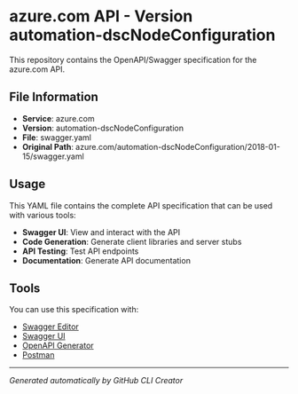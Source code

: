 # azure.com API - Version automation-dscNodeConfiguration

This repository contains the OpenAPI/Swagger specification for the azure.com API.

## File Information

- **Service**: azure.com
- **Version**: automation-dscNodeConfiguration
- **File**: swagger.yaml
- **Original Path**: azure.com/automation-dscNodeConfiguration/2018-01-15/swagger.yaml

## Usage

This YAML file contains the complete API specification that can be used with various tools:

- **Swagger UI**: View and interact with the API
- **Code Generation**: Generate client libraries and server stubs
- **API Testing**: Test API endpoints
- **Documentation**: Generate API documentation

## Tools

You can use this specification with:

- [Swagger Editor](https://editor.swagger.io/)
- [Swagger UI](https://swagger.io/tools/swagger-ui/)
- [OpenAPI Generator](https://openapi-generator.tech/)
- [Postman](https://www.postman.com/)

---

*Generated automatically by GitHub CLI Creator*
